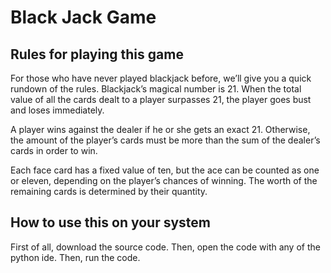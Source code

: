 # Black Jack Game
## Rules for playing this game
For those who have never played blackjack before, we’ll give you a quick rundown of the rules. Blackjack’s magical number is 21. When the total value of all the cards dealt to a player surpasses 21, the player goes bust and loses immediately.

A player wins against the dealer if he or she gets an exact 21. Otherwise, the amount of the player’s cards must be more than the sum of the dealer’s cards in order to win.

Each face card has a fixed value of ten, but the ace can be counted as one or eleven, depending on the player’s chances of winning. The worth of the remaining cards is determined by their quantity.

## How to use this on your system
First of all, download the source code.
Then, open the code with any of the python ide.
Then, run the code.
